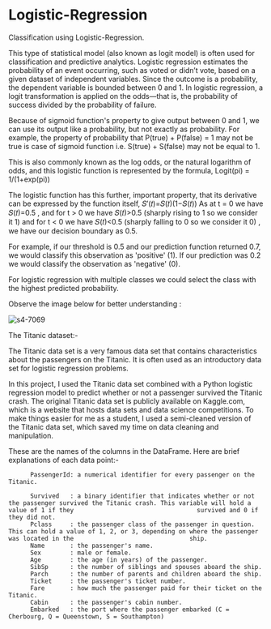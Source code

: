 # Logistic-Regression
Classification using Logistic-Regression.

This type of statistical model (also known as logit model) is often used for classification and predictive analytics. Logistic regression estimates the probability of an event occurring, such as voted or didn’t vote, based on a given dataset of independent variables. Since the outcome is a probability, the dependent variable is bounded between 0 and 1. In logistic regression, a logit transformation is applied on the odds—that is, the probability of success divided by the probability of failure.

Because of sigmoid function's property to give output between 0 and 1, we can use its output like a probability, but not exactly as probability. For example, the property of probability that P(true) + P(false) = 1 may not be true is case of sigmoid function i.e. S(true) + S(false) may not be equal to 1.

This is also commonly known as the log odds, or the natural logarithm of odds, and this logistic function is represented by the formula, Logit(pi) = 1/(1+exp(pi))

The logistic function has this further, important property, that its derivative can be expressed by the function itself,
𝑆′(𝑡)=𝑆(𝑡)(1−𝑆(𝑡))
As at t = 0 we have  𝑆(𝑡)=0.5  , and for t > 0 we have  𝑆(𝑡)>0.5  (sharply rising to 1 so we consider it 1) and for t < 0 we have  𝑆(𝑡)<0.5  (sharply falling to 0 so we consider it 0) , we have our decision boundary as 0.5.

For example, if our threshold is 0.5 and our prediction function returned 0.7, we would classify this observation as 'positive' (1). If our prediction was 0.2 we would classify the observation as 'negative' (0).

For logistic regression with multiple classes we could select the class with the highest predicted probability.

Observe the image below for better understanding :


![s4-7069](https://user-images.githubusercontent.com/63576861/203704527-25ba2043-f1b7-4005-8852-40e1945381b4.png)

The Titanic dataset:-

The Titanic data set is a very famous data set that contains characteristics about the passengers on the Titanic. It is often used as an introductory data set for logistic regression problems.

In this project, I used the Titanic data set combined with a Python logistic regression model to predict whether or not a passenger survived the Titanic crash.
The original Titanic data set is publicly available on Kaggle.com, which is a website that hosts data sets and data science competitions.
To make things easier for me as a student, I used a semi-cleaned version of the Titanic data set, which saved my time on data cleaning and manipulation.

   These are the names of the columns in the DataFrame. Here are brief explanations of each data point:-
          
          PassengerId: a numerical identifier for every passenger on the Titanic.
          
          Survived   : a binary identifier that indicates whether or not the passenger survived the Titanic crash. This variable will hold a value of 1 if they                                  survived and 0 if they did not.
          Pclass     : the passenger class of the passenger in question. This can hold a value of 1, 2, or 3, depending on where the passenger was located in the                                ship.            
          Name       : the passenger's name.
          Sex        : male or female.
          Age        : the age (in years) of the passenger.
          SibSp      : the number of siblings and spouses aboard the ship.
          Parch      : the number of parents and children aboard the ship.
          Ticket     : the passenger's ticket number.
          Fare       : how much the passenger paid for their ticket on the Titanic.
          Cabin      : the passenger's cabin number.
          Embarked   : the port where the passenger embarked (C = Cherbourg, Q = Queenstown, S = Southampton)

